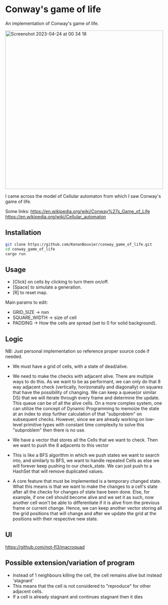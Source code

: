 # Conway's game of life

An implementation of Conway's game of life.

<img width="500" alt="Screenshot 2023-04-24 at 00 34 18" src="https://user-images.githubusercontent.com/65245574/233872283-f3f8cd49-f525-4acb-8835-48d346ae6f73.png">

I came across the model of Cellular automaton from which I saw Conway's game of life. 

Some links:
https://en.wikipedia.org/wiki/Conway%27s_Game_of_Life
https://en.wikipedia.org/wiki/Cellular_automaton



## Installation

```bash
git clone https://github.com/KenanBouvier/conway_game_of_life.git
cd conway_game_of_life
cargo run
```

## Usage
- [Click] on cells by clicking to turn them on/off.
- [Space] to simulate a generation.
- [R] to reset map.

Main params to edit:
- GRID_SIZE -> nxn
- SQUARE_WIDTH -> size of cell
- PADDING -> How the cells are spread (set to 0 for solid background).


## Logic
NB: Just personal implementation so reference proper source code if needed.

- We must have a grid of cells, with a state of dead/alive. 

- We need to make the checks with adjacent alive. There are multiple ways to do this. As we want to be as performant, we can only do that 8 way adjacent check (vertically, horizonatally and diagonally) on squares that have the possibility of changing. We can keep a queue(or similar DS) that we will iterate through every frame and determine the update. This queue can be of all the alive cells. On a more complex system, one can utilize the concept of Dynamic Programming to memoize the state at an index to stop further calculation of that "subproblem" on subsequent checks. However, since we are already working on low-level primitive types with constant time complexity to solve this "subproblem" then there is no use.

- We have a vector that stores all the Cells that we want to check. Then we want to push the 8 adjacents to this  vector

- This is like a BFS algorithm in which we push states we want to search into, and similarly to BFS, we want to handle repeated Cells as else we will forever keep pushing to our check_state. We can just push to a HashSet that will remove duplicated values.

- A core feature that must be implemented is a temporary changed state. What this means is that we want to make the changes to a cell's state after all the checks for changes of state have been done. Else, for example, if one cell should become alive and we set it as such, now another cell won't be able to differentiate if it is alive from the previous frame or current change. Hence, we can keep another vector storing all the grid positions that will change and after we update the grid at the positions with their respective new state.

## UI

https://github.com/not-fl3/macroquad

## Possible extension/variation of program

- Instead of 1 neighbours killing the cell, the cell remains alive but instead 'stagnant'
- This means that the cell is not considered to "reproduce" for other adjacent cells.
- If a cell is already stagnant and continues stagnant then it dies


